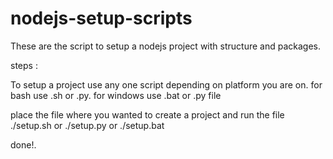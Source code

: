 # nodejs-setup-scripts

These are the script to setup a nodejs project with structure and packages.

steps : 

To setup a project use any one script depending on platform you are on.
for bash use .sh or .py. for windows use .bat or .py file

place the file where you wanted to create a project and run the file ./setup.sh or ./setup.py or ./setup.bat

done!.
